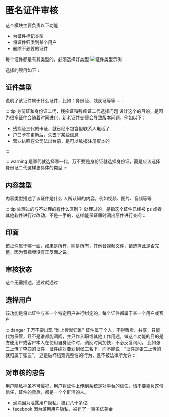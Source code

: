# 匿名证件审核

这个模块主要负责以下功能

- 为证件标记类型
- 将证件归类到某个用户
- 删除不必要的证件

每个证件都是有其类型的，必须选择好类型
![证件类型示例](/_img/pages/a/audit/anon-audit/证件类型示例.png)

选择的项目如下：

## 证件类型

说明了该证件属于什么证件，比如：身份证、残疾证等等……

::: tip 身份证和身份证二代，残疾证和残疾证二代选择问题
设计这个的目的，是因为很多证件会随着时间进化，新老证件交替会导致版本问题，例如以下：

- 残疾证三代的卡证，就已经不包含但联系人电话了
- 户口卡在更新后，失去了某些信息
- 营业执照在公司法出台前，是可以乱报注册资本的

:::

::: warning
是哪代就选择哪一代，万不要是身份证就选择身份证，而是应该选择身份证二代这样更具体的类型
:::

## 内容类型

内容类型描述了该证件是什么 人所认知的内容，例如视频、图片、音频等等

::: tip 处理过的与不处理的有什么区别？
处理过的，是指这个证件已经被 ps 或者其他软件进行过改动，不是一手的，这样能保证届时调出原件进行查阅
:::

## 印面

该证件属于哪一面，如果是所有，则是所有，其他音视频文件，请选择此是否完整，因为音视频没有正反面之说。

## 审核状态

这个无需描述，通过就通过

## 选择用户

该功能是将此证件与某一个特定用户进行绑定的，每个证件都属于某一个用户或客户

::: danger 千万不要出现 “谁上传就归谁”
证件属于个人，不得贩卖、共享，只能代为保管，且不是谁都能调阅，并只作入职或其他工作用途，做这个功能的目的是方便用户或客户本人在使用自身证件时，调阅时间加快，不必反复询问，
比如张三上传了李四的证件，证件绝对要划到张三名下，而不能说：“证件是张三上传的就归属于张三”，
这是破坏档案完整性的行为，且不被法律所允许
:::
## 对审核的忠告

用户隐私神圣不可侵犯，用户将证件上传到系统是对平台的信任，请不要辜负这份信任，证件的背后，都是一个个鲜活的人。

- 滴滴因为泄露用户隐私，被罚八十多亿
- facebook 因为滥用用户隐私，被罚了一百多亿美金
